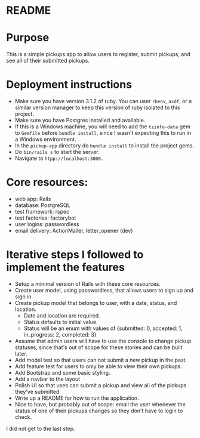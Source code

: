 # README

# Purpose

This is a simple pickups app to allow users to register, submit pickups, and
see all of their submitted pickups.

# Deployment instructions

- Make sure you have version 3.1.2 of ruby. You can user `rbenv`, `asdf`, or a
  similar version manager to keep this version of ruby isolated to this project.
- Make sure you have Postgres installed and available.
- If this is a Windows machine, you will need to add the `tzinfo-data` gem to
  `Gemfile` before `bundle install`, since I wasn't expecting this to run in a
  Windows environment.
- In the `pickup-app` directory do `bundle install` to install the project gems.
- Do `bin/rails s` to start the server.
- Navigate to `htpp://localhost:3000.`

# Core resources:

- web app: Rails
- database: PostgreSQL
- test framework: rspec
- test factories: factorybot
- user logins: passwordless
- email delivery: ActionMailer, letter_opener (dev)

# Iterative steps I followed to implement the features

- Setup a minimal version of Rails with these core resources.
- Create user model, using passwordless, that allows users to sign up and sign in.
- Create pickup model that belongs to user, with a date, status, and location.
  - Date and location are required.
  - Status defaults to initial value.
  - Status will be an enum with values of {submitted: 0, accepted: 1, in_progress: 2, completed: 3}
- Assume that admin users will have to use the console to change pickup statuses, since that's out of scope for these stories and can be built later.
- Add model test so that users can not submit a new pickup in the past.
- Add feature test for users to only be able to view their own pickups.
- Add Bootstrap and some basic styling.
- Add a navbar to the layout
- Polish UI so that uses can submit a pickup and view all of the pickups they've submitted.
- Write up a README for how to run the application.
- Nice to have, but probably out of scope: email the user whenever the status of one of their pickups changes so they don't have to login to check.

I did not get to the last step.
